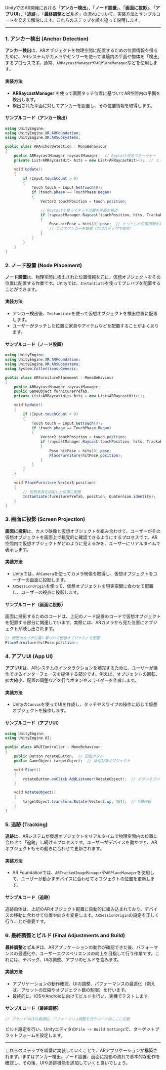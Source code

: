 UnityでのAR開発における「**アンカー検出**」、「**ノード設置**」、「**画面に投影**」、「**アプリUI**」、「**追跡**」、「**最終調整とビルド**」の流れについて、実装方法とサンプルコードを交えて解説します。これらのステップを順を追って説明します。

---

### 1. アンカー検出 (Anchor Detection)

**アンカー検出**は、ARオブジェクトを物理空間に配置するための位置情報を得るために、ARシステムがカメラやセンサーを使って環境内の平面や物体を「検出」するプロセスです。通常、`ARRaycastManager`や`ARPlaneManager`などを使用します。

#### 実装方法
- **ARRaycastManager** を使って画面タッチ位置に基づいてAR空間内の平面を検出します。
- 検出された平面に対してアンカーを設置し、その位置情報を取得します。

#### サンプルコード（アンカー検出）

```csharp
using UnityEngine;
using UnityEngine.XR.ARFoundation;
using UnityEngine.XR.ARSubsystems;

public class ARAnchorDetection : MonoBehaviour
{
    public ARRaycastManager raycastManager;  // Raycast用のマネージャー
    private List<ARRaycastHit> hits = new List<ARRaycastHit>();  // ヒットした位置を格納するリスト

    void Update()
    {
        if (Input.touchCount > 0)
        {
            Touch touch = Input.GetTouch(0);
            if (touch.phase == TouchPhase.Began)
            {
                Vector2 touchPosition = touch.position;

                // Raycastを使ってタッチ位置の平面を検出
                if (raycastManager.Raycast(touchPosition, hits, TrackableType.PlaneWithinPolygon))
                {
                    Pose hitPose = hits[0].pose;  // ヒットした位置情報を取得
                    // ここでアンカーを設置（次のステップで使用）
                }
            }
        }
    }
}
```












### 2. ノード設置 (Node Placement)

**ノード設置**は、物理空間に検出された位置情報を元に、仮想オブジェクトをその位置に配置する作業です。Unityでは、`Instantiate`を使ってプレハブを配置することができます。

#### 実装方法
- アンカー検出後、`Instantiate`を使って仮想オブジェクトを検出位置に配置します。
- ユーザーがタッチした位置に家具やアイテムなどを配置することがよくあります。

#### サンプルコード（ノード設置）

```csharp
using UnityEngine;
using UnityEngine.XR.ARFoundation;
using UnityEngine.XR.ARSubsystems;
using System.Collections.Generic;

public class ARFurniturePlacement : MonoBehaviour
{
    public ARRaycastManager raycastManager;
    public GameObject furniturePrefab;
    private List<ARRaycastHit> hits = new List<ARRaycastHit>();

    void Update()
    {
        if (Input.touchCount > 0)
        {
            Touch touch = Input.GetTouch(0);
            if (touch.phase == TouchPhase.Began)
            {
                Vector2 touchPosition = touch.position;
                if (raycastManager.Raycast(touchPosition, hits, TrackableType.PlaneWithinPolygon))
                {
                    Pose hitPose = hits[0].pose;
                    PlaceFurniture(hitPose.position);
                }
            }
        }
    }

    void PlaceFurniture(Vector3 position)
    {
        // 仮想家具を指定した位置に配置
        Instantiate(furniturePrefab, position, Quaternion.identity);
    }
}
```













### 3. 画面に投影 (Screen Projection)

**画面に投影**は、カメラ映像と仮想オブジェクトを組み合わせて、ユーザーがその仮想オブジェクトを画面上で視覚的に確認できるようにするプロセスです。AR空間内で仮想オブジェクトがどのように見えるかを、ユーザーにリアルタイムで表示します。

#### 実装方法
- Unityでは、`ARCamera`を使ってカメラ映像を取得し、仮想オブジェクトをユーザーの画面に投影します。
- `ARSessionOrigin`を使って、仮想オブジェクトを現実空間に合わせて配置し、ユーザーの視点に投影します。

#### サンプルコード（画面に投影）

画面に投影するためのコードは、上記のノード設置のコードで仮想オブジェクトを配置する部分に関連しています。実際には、ARカメラから見た位置にオブジェクトが映し出されます。

```csharp
// 画面のタッチ位置に基づいて仮想オブジェクトを配置
PlaceFurniture(hitPose.position);
```













### 4. アプリUI (App UI)

**アプリUI**は、ARシステムのインタラクションを補完するために、ユーザーが操作できるインターフェースを提供する部分です。例えば、オブジェクトの回転、拡大縮小、配置の調整などを行うボタンやスライダーを作成します。

#### 実装方法
- Unityの`Canvas`を使ってUIを作成し、タッチやスワイプの操作に応じて仮想オブジェクトを操作します。

#### サンプルコード（アプリUI）

```csharp
using UnityEngine;
using UnityEngine.UI;

public class ARUIController : MonoBehaviour
{
    public Button rotateButton;  // 回転ボタン
    public GameObject targetObject;  // 操作対象オブジェクト

    void Start()
    {
        rotateButton.onClick.AddListener(RotateObject);  // ボタンをクリックしたときのリスナー
    }

    void RotateObject()
    {
        targetObject.transform.Rotate(Vector3.up, 45f);  // Y軸回転
    }
}
```













### 5. 追跡 (Tracking)

**追跡**は、ARシステムが仮想オブジェクトをリアルタイムで物理空間内の位置に合わせて「追跡」し続けるプロセスです。ユーザーがデバイスを動かすと、ARオブジェクトもその動きに合わせて更新されます。

#### 実装方法
- AR Foundationでは、`ARTrackedImageManager`や`ARPlaneManager`を使用して、ユーザーが動かすデバイスに合わせてオブジェクトの位置を更新します。

#### サンプルコード（追跡）

追跡自体は、上記のARオブジェクト配置に自動的に組み込まれており、デバイスの移動に合わせて位置や向きを変更します。`ARSessionOrigin`の設定を正しく行うことが重要です。













### 6. 最終調整とビルド (Final Adjustments and Build)

**最終調整とビルド**は、ARアプリケーションの動作が確認できた後、パフォーマンスの最適化や、ユーザーエクスペリエンスの向上を目指して行う作業です。これには、デバッグ、UIの調整、アプリのビルドを含みます。

#### 実装方法
- アプリケーションの動作確認、UIの調整、パフォーマンスの最適化（例えば、アセットの圧縮やオブジェクト数の制限）を行います。
- 最終的に、iOSやAndroidに向けてビルドを行い、実機でテストします。

#### サンプルコード（最終調整）

```csharp
// アセットやUIの最適化、パフォーマンス調整を行うコードはここに記載
```

ビルド設定を行い、Unityエディタの`File -> Build Settings`で、ターゲットプラットフォームを設定します。

---











これらのステップを順番に実装していくことで、ARアプリケーションが構築されます。まずはアンカー検出、ノード設置、画面に投影の流れで基本的な動作を確認し、その後、UIや追跡機能を追加していくと良いでしょう。